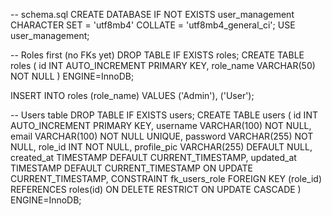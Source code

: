 -- schema.sql
CREATE DATABASE IF NOT EXISTS user_management
  CHARACTER SET = 'utf8mb4'
  COLLATE = 'utf8mb4_general_ci';
USE user_management;

-- Roles first (no FKs yet)
DROP TABLE IF EXISTS roles;
CREATE TABLE roles (
  id INT AUTO_INCREMENT PRIMARY KEY,
  role_name VARCHAR(50) NOT NULL
) ENGINE=InnoDB;

INSERT INTO roles (role_name) VALUES ('Admin'), ('User');

-- Users table
DROP TABLE IF EXISTS users;
CREATE TABLE users (
  id INT AUTO_INCREMENT PRIMARY KEY,
  username VARCHAR(100) NOT NULL,
  email VARCHAR(100) NOT NULL UNIQUE,
  password VARCHAR(255) NOT NULL,
  role_id INT NOT NULL,
  profile_pic VARCHAR(255) DEFAULT NULL,
  created_at TIMESTAMP DEFAULT CURRENT_TIMESTAMP,
  updated_at TIMESTAMP DEFAULT CURRENT_TIMESTAMP ON UPDATE CURRENT_TIMESTAMP,
  CONSTRAINT fk_users_role FOREIGN KEY (role_id) REFERENCES roles(id) ON DELETE RESTRICT ON UPDATE CASCADE
) ENGINE=InnoDB;
